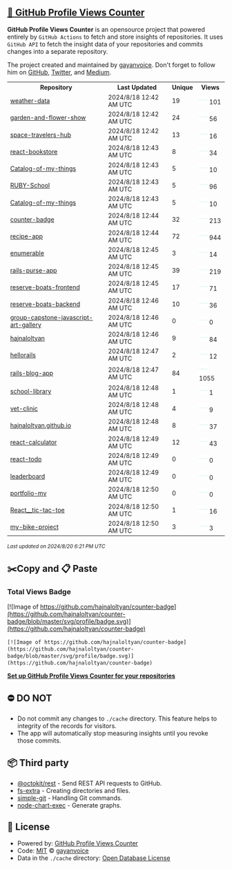 ## [🚀 GitHub Profile Views Counter](https://github.com/gayanvoice/github-profile-views-counter)
**GitHub Profile Views Counter** is an opensource project that powered entirely by  `GitHub Actions` to fetch and store insights of repositories.
It uses `GitHub API` to fetch the insight data of your repositories and commits changes into a separate repository.

The project created and maintained by [gayanvoice](https://github.com/gayanvoice). Don't forget to follow him on [GitHub](https://github.com/gayanvoice), [Twitter](https://twitter.com/gayanvoice), and [Medium](https://gayanvoice.medium.com/).

<table>
	<tr>
		<th>
			Repository
		</th>
		<th>
			Last Updated
		</th>
		<th>
			Unique
		</th>
		<th>
			Views
		</th>
	</tr>
	<tr>
		<td>
			<a href="https://github.com/hajnaloltyan/counter-badge/tree/master/readme/675413162/week.md">
				weather-data
			</a>
		</td>
		<td>
			2024/8/18 12:42 AM UTC
		</td>
		<td>
			19
		</td>
		<td>
			<img alt="Response time graph" src="https://github.com/hajnaloltyan/counter-badge/raw/master/graph/675413162/small/week.png" height="20"> 101
		</td>
	</tr>
	<tr>
		<td>
			<a href="https://github.com/hajnaloltyan/counter-badge/tree/master/readme/629195169/week.md">
				garden-and-flower-show
			</a>
		</td>
		<td>
			2024/8/18 12:42 AM UTC
		</td>
		<td>
			24
		</td>
		<td>
			<img alt="Response time graph" src="https://github.com/hajnaloltyan/counter-badge/raw/master/graph/629195169/small/week.png" height="20"> 56
		</td>
	</tr>
	<tr>
		<td>
			<a href="https://github.com/hajnaloltyan/counter-badge/tree/master/readme/690252265/week.md">
				space-travelers-hub
			</a>
		</td>
		<td>
			2024/8/18 12:42 AM UTC
		</td>
		<td>
			13
		</td>
		<td>
			<img alt="Response time graph" src="https://github.com/hajnaloltyan/counter-badge/raw/master/graph/690252265/small/week.png" height="20"> 16
		</td>
	</tr>
	<tr>
		<td>
			<a href="https://github.com/hajnaloltyan/counter-badge/tree/master/readme/666170301/week.md">
				react-bookstore
			</a>
		</td>
		<td>
			2024/8/18 12:43 AM UTC
		</td>
		<td>
			8
		</td>
		<td>
			<img alt="Response time graph" src="https://github.com/hajnaloltyan/counter-badge/raw/master/graph/666170301/small/week.png" height="20"> 34
		</td>
	</tr>
	<tr>
		<td>
			<a href="https://github.com/hajnaloltyan/counter-badge/tree/master/readme/709530546/week.md">
				Catalog-of-my-things
			</a>
		</td>
		<td>
			2024/8/18 12:43 AM UTC
		</td>
		<td>
			5
		</td>
		<td>
			<img alt="Response time graph" src="https://github.com/hajnaloltyan/counter-badge/raw/master/graph/709530546/small/week.png" height="20"> 10
		</td>
	</tr>
	<tr>
		<td>
			<a href="https://github.com/hajnaloltyan/counter-badge/tree/master/readme/704275272/week.md">
				RUBY-School
			</a>
		</td>
		<td>
			2024/8/18 12:43 AM UTC
		</td>
		<td>
			5
		</td>
		<td>
			<img alt="Response time graph" src="https://github.com/hajnaloltyan/counter-badge/raw/master/graph/704275272/small/week.png" height="20"> 96
		</td>
	</tr>
	<tr>
		<td>
			<a href="https://github.com/hajnaloltyan/counter-badge/tree/master/readme/709530546/week.md">
				Catalog-of-my-things
			</a>
		</td>
		<td>
			2024/8/18 12:43 AM UTC
		</td>
		<td>
			5
		</td>
		<td>
			<img alt="Response time graph" src="https://github.com/hajnaloltyan/counter-badge/raw/master/graph/709530546/small/week.png" height="20"> 10
		</td>
	</tr>
	<tr>
		<td>
			<a href="https://github.com/hajnaloltyan/counter-badge/tree/master/readme/709550556/week.md">
				counter-badge
			</a>
		</td>
		<td>
			2024/8/18 12:44 AM UTC
		</td>
		<td>
			32
		</td>
		<td>
			<img alt="Response time graph" src="https://github.com/hajnaloltyan/counter-badge/raw/master/graph/709550556/small/week.png" height="20"> 213
		</td>
	</tr>
	<tr>
		<td>
			<a href="https://github.com/hajnaloltyan/counter-badge/tree/master/readme/720831223/week.md">
				recipe-app
			</a>
		</td>
		<td>
			2024/8/18 12:44 AM UTC
		</td>
		<td>
			72
		</td>
		<td>
			<img alt="Response time graph" src="https://github.com/hajnaloltyan/counter-badge/raw/master/graph/720831223/small/week.png" height="20"> 944
		</td>
	</tr>
	<tr>
		<td>
			<a href="https://github.com/hajnaloltyan/counter-badge/tree/master/readme/697515930/week.md">
				enumerable
			</a>
		</td>
		<td>
			2024/8/18 12:45 AM UTC
		</td>
		<td>
			3
		</td>
		<td>
			<img alt="Response time graph" src="https://github.com/hajnaloltyan/counter-badge/raw/master/graph/697515930/small/week.png" height="20"> 14
		</td>
	</tr>
	<tr>
		<td>
			<a href="https://github.com/hajnaloltyan/counter-badge/tree/master/readme/721321998/week.md">
				rails-purse-app
			</a>
		</td>
		<td>
			2024/8/18 12:45 AM UTC
		</td>
		<td>
			39
		</td>
		<td>
			<img alt="Response time graph" src="https://github.com/hajnaloltyan/counter-badge/raw/master/graph/721321998/small/week.png" height="20"> 219
		</td>
	</tr>
	<tr>
		<td>
			<a href="https://github.com/hajnaloltyan/counter-badge/tree/master/readme/736662473/week.md">
				reserve-boats-frontend
			</a>
		</td>
		<td>
			2024/8/18 12:45 AM UTC
		</td>
		<td>
			17
		</td>
		<td>
			<img alt="Response time graph" src="https://github.com/hajnaloltyan/counter-badge/raw/master/graph/736662473/small/week.png" height="20"> 71
		</td>
	</tr>
	<tr>
		<td>
			<a href="https://github.com/hajnaloltyan/counter-badge/tree/master/readme/736662348/week.md">
				reserve-boats-backend
			</a>
		</td>
		<td>
			2024/8/18 12:46 AM UTC
		</td>
		<td>
			10
		</td>
		<td>
			<img alt="Response time graph" src="https://github.com/hajnaloltyan/counter-badge/raw/master/graph/736662348/small/week.png" height="20"> 36
		</td>
	</tr>
	<tr>
		<td>
			<a href="https://github.com/hajnaloltyan/counter-badge/tree/master/readme/661713628/week.md">
				group-capstone-javascript-art-gallery
			</a>
		</td>
		<td>
			2024/8/18 12:46 AM UTC
		</td>
		<td>
			0
		</td>
		<td>
			<img alt="Response time graph" src="https://github.com/hajnaloltyan/counter-badge/raw/master/graph/661713628/small/week.png" height="20"> 0
		</td>
	</tr>
	<tr>
		<td>
			<a href="https://github.com/hajnaloltyan/counter-badge/tree/master/readme/577496822/week.md">
				hajnaloltyan
			</a>
		</td>
		<td>
			2024/8/18 12:46 AM UTC
		</td>
		<td>
			9
		</td>
		<td>
			<img alt="Response time graph" src="https://github.com/hajnaloltyan/counter-badge/raw/master/graph/577496822/small/week.png" height="20"> 84
		</td>
	</tr>
	<tr>
		<td>
			<a href="https://github.com/hajnaloltyan/counter-badge/tree/master/readme/709522099/week.md">
				hellorails
			</a>
		</td>
		<td>
			2024/8/18 12:47 AM UTC
		</td>
		<td>
			2
		</td>
		<td>
			<img alt="Response time graph" src="https://github.com/hajnaloltyan/counter-badge/raw/master/graph/709522099/small/week.png" height="20"> 12
		</td>
	</tr>
	<tr>
		<td>
			<a href="https://github.com/hajnaloltyan/counter-badge/tree/master/readme/709984830/week.md">
				rails-blog-app
			</a>
		</td>
		<td>
			2024/8/18 12:47 AM UTC
		</td>
		<td>
			84
		</td>
		<td>
			<img alt="Response time graph" src="https://github.com/hajnaloltyan/counter-badge/raw/master/graph/709984830/small/week.png" height="20"> 1055
		</td>
	</tr>
	<tr>
		<td>
			<a href="https://github.com/hajnaloltyan/counter-badge/tree/master/readme/700023590/week.md">
				school-library
			</a>
		</td>
		<td>
			2024/8/18 12:48 AM UTC
		</td>
		<td>
			1
		</td>
		<td>
			<img alt="Response time graph" src="https://github.com/hajnaloltyan/counter-badge/raw/master/graph/700023590/small/week.png" height="20"> 1
		</td>
	</tr>
	<tr>
		<td>
			<a href="https://github.com/hajnaloltyan/counter-badge/tree/master/readme/693216179/week.md">
				vet-clinic
			</a>
		</td>
		<td>
			2024/8/18 12:48 AM UTC
		</td>
		<td>
			4
		</td>
		<td>
			<img alt="Response time graph" src="https://github.com/hajnaloltyan/counter-badge/raw/master/graph/693216179/small/week.png" height="20"> 9
		</td>
	</tr>
	<tr>
		<td>
			<a href="https://github.com/hajnaloltyan/counter-badge/tree/master/readme/771195441/week.md">
				hajnaloltyan.github.io
			</a>
		</td>
		<td>
			2024/8/18 12:48 AM UTC
		</td>
		<td>
			8
		</td>
		<td>
			<img alt="Response time graph" src="https://github.com/hajnaloltyan/counter-badge/raw/master/graph/771195441/small/week.png" height="20"> 37
		</td>
	</tr>
	<tr>
		<td>
			<a href="https://github.com/hajnaloltyan/counter-badge/tree/master/readme/661454902/week.md">
				react-calculator
			</a>
		</td>
		<td>
			2024/8/18 12:49 AM UTC
		</td>
		<td>
			12
		</td>
		<td>
			<img alt="Response time graph" src="https://github.com/hajnaloltyan/counter-badge/raw/master/graph/661454902/small/week.png" height="20"> 43
		</td>
	</tr>
	<tr>
		<td>
			<a href="https://github.com/hajnaloltyan/counter-badge/tree/master/readme/663624573/week.md">
				react-todo
			</a>
		</td>
		<td>
			2024/8/18 12:49 AM UTC
		</td>
		<td>
			0
		</td>
		<td>
			<img alt="Response time graph" src="https://github.com/hajnaloltyan/counter-badge/raw/master/graph/663624573/small/week.png" height="20"> 0
		</td>
	</tr>
	<tr>
		<td>
			<a href="https://github.com/hajnaloltyan/counter-badge/tree/master/readme/654202432/week.md">
				leaderboard
			</a>
		</td>
		<td>
			2024/8/18 12:49 AM UTC
		</td>
		<td>
			0
		</td>
		<td>
			<img alt="Response time graph" src="https://github.com/hajnaloltyan/counter-badge/raw/master/graph/654202432/small/week.png" height="20"> 0
		</td>
	</tr>
	<tr>
		<td>
			<a href="https://github.com/hajnaloltyan/counter-badge/tree/master/readme/617533551/week.md">
				portfolio-mv
			</a>
		</td>
		<td>
			2024/8/18 12:50 AM UTC
		</td>
		<td>
			0
		</td>
		<td>
			<img alt="Response time graph" src="https://github.com/hajnaloltyan/counter-badge/raw/master/graph/617533551/small/week.png" height="20"> 0
		</td>
	</tr>
	<tr>
		<td>
			<a href="https://github.com/hajnaloltyan/counter-badge/tree/master/readme/573592619/week.md">
				React__tic-tac-toe
			</a>
		</td>
		<td>
			2024/8/18 12:50 AM UTC
		</td>
		<td>
			1
		</td>
		<td>
			<img alt="Response time graph" src="https://github.com/hajnaloltyan/counter-badge/raw/master/graph/573592619/small/week.png" height="20"> 16
		</td>
	</tr>
	<tr>
		<td>
			<a href="https://github.com/hajnaloltyan/counter-badge/tree/master/readme/534213189/week.md">
				my-bike-project
			</a>
		</td>
		<td>
			2024/8/18 12:50 AM UTC
		</td>
		<td>
			3
		</td>
		<td>
			<img alt="Response time graph" src="https://github.com/hajnaloltyan/counter-badge/raw/master/graph/534213189/small/week.png" height="20"> 3
		</td>
	</tr>
</table>

<small><i>Last updated on 2024/8/20 6:21 PM UTC</i></small>

## ✂️Copy and 📋 Paste
### Total Views Badge
[![Image of https://github.com/hajnaloltyan/counter-badge](https://github.com/hajnaloltyan/counter-badge/blob/master/svg/profile/badge.svg)](https://github.com/hajnaloltyan/counter-badge)

```readme
[![Image of https://github.com/hajnaloltyan/counter-badge](https://github.com/hajnaloltyan/counter-badge/blob/master/svg/profile/badge.svg)](https://github.com/hajnaloltyan/counter-badge)
```
[**Set up GitHub Profile Views Counter for your repositories**](https://github.com/gayanvoice/github-profile-views-counter)
## ⛔ DO NOT
- Do not commit any changes to `./cache` directory. This feature helps to integrity of the records for visitors.
- The app will automatically stop measuring insights until you revoke those commits.
## 📦 Third party

- [@octokit/rest](https://www.npmjs.com/package/@octokit/rest) - Send REST API requests to GitHub.
- [fs-extra](https://www.npmjs.com/package/fs-extra) - Creating directories and files.
- [simple-git](https://www.npmjs.com/package/simple-git) - Handling Git commands.
- [node-chart-exec](https://www.npmjs.com/package/node-chart-exec) - Generate graphs.
## 📄 License
- Powered by: [GitHub Profile Views Counter](https://github.com/gayanvoice/github-profile-views-counter)
- Code: [MIT](./LICENSE) © [gayanvoice](https://github.com/gayanvoice)
- Data in the `./cache` directory: [Open Database License](https://opendatacommons.org/licenses/odbl/1-0/)